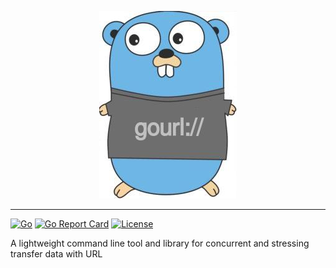 <p align="center">
<img src="logo.jpg" alt="gourl" title="gourl" />
</p>

---
[![Go](https://github.com/odair-pedro/gourl/workflows/Go/badge.svg)](https://github.com/odair-pedro/gourl/actions?query=workflow%3AGo)
[![Go Report Card](https://goreportcard.com/badge/github.com/odair-pedro/gourl)](https://goreportcard.com/report/github.com/odair-pedro/gourl)
[![License](https://img.shields.io/github/license/odair-pedro/gourl?color=blue)](https://github.com/odair-pedro/gourl/blob/master/LICENSE)

A lightweight command line tool and library for concurrent and stressing transfer data with URL 
